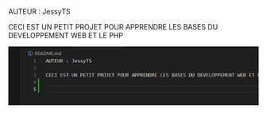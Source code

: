 AUTEUR : JessyTS

CECI EST UN PETIT PROJET POUR APPRENDRE LES BASES DU DEVELOPPEMENT WEB ET LE PHP

![Alt text](image.png)